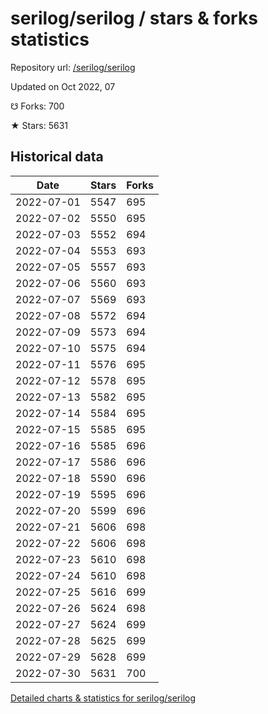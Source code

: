 # serilog/serilog / stars & forks statistics

Repository url: [/serilog/serilog](https://github.com/serilog/serilog)

Updated on Oct 2022, 07

☋ Forks: 700

★ Stars: 5631

## Historical data
| Date | Stars | Forks |
|------|-------|-------|
| 2022-07-01 | 5547 | 695 | 
| 2022-07-02 | 5550 | 695 | 
| 2022-07-03 | 5552 | 694 | 
| 2022-07-04 | 5553 | 693 | 
| 2022-07-05 | 5557 | 693 | 
| 2022-07-06 | 5560 | 693 | 
| 2022-07-07 | 5569 | 693 | 
| 2022-07-08 | 5572 | 694 | 
| 2022-07-09 | 5573 | 694 | 
| 2022-07-10 | 5575 | 694 | 
| 2022-07-11 | 5576 | 695 | 
| 2022-07-12 | 5578 | 695 | 
| 2022-07-13 | 5582 | 695 | 
| 2022-07-14 | 5584 | 695 | 
| 2022-07-15 | 5585 | 695 | 
| 2022-07-16 | 5585 | 696 | 
| 2022-07-17 | 5586 | 696 | 
| 2022-07-18 | 5590 | 696 | 
| 2022-07-19 | 5595 | 696 | 
| 2022-07-20 | 5599 | 696 | 
| 2022-07-21 | 5606 | 698 | 
| 2022-07-22 | 5606 | 698 | 
| 2022-07-23 | 5610 | 698 | 
| 2022-07-24 | 5610 | 698 | 
| 2022-07-25 | 5616 | 699 | 
| 2022-07-26 | 5624 | 698 | 
| 2022-07-27 | 5624 | 699 | 
| 2022-07-28 | 5625 | 699 | 
| 2022-07-29 | 5628 | 699 | 
| 2022-07-30 | 5631 | 700 | 


[Detailed charts & statistics for serilog/serilog](https://reviewgithub.com/rep/serilog/serilog)

